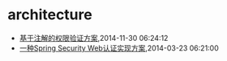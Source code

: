 # architecture
* [基于注解的权限验证方案](/2014/2014-11-30-annotation-auth),2014-11-30 06:24:12
* [一种Spring Security Web认证实现方案](/2014/2014-03-23-spring-security-web-auth-plan),2014-03-23 06:21:00
